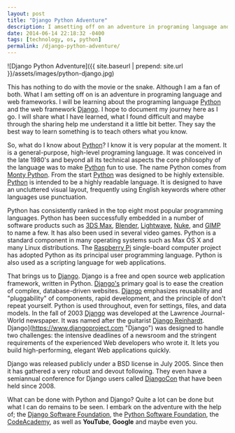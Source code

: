 ```yaml
---
layout: post
title: "Django Python Adventure"
description: I amsetting off on an adventure in programing language and web frameworks. I will be learning the programing language Python and the web framework Django.
date: 2014-06-14 22:18:32 -0400
tags: [technology, os, python]
permalink: /django-python-adventure/
---
```


![Django Python Adventure]({{ site.baseurl | prepend: site.url }}/assets/images/python-django.jpg)

This has nothing to do with the movie or the snake. Although I am a fan of both. What I am setting off on is an adventure in programing language and web frameworks. I will be learning about the programing language [Python](https://www.python.org  "Python") and the web framework [Django](https://www.djangoproject.com "Django"). I hope to document my journey here as I go. I will share what I have learned, what I found difficult and maybe through the sharing help me understand it a little bit better. They say the best way to learn something is to teach others what you know.<!--more-->

So, what do I know about [Python](https://www.python.org)? I know it is very popular at the moment. It is a general-purpose, high-level programing language. It was conceived in the late 1980's and beyond all its technical aspects the core philosophy of the language was to make [Python](https://www.python.org) fun to use. The name Python comes from [Monty Python](http://en.wikipedia.org/wiki/Monty_Python "Monty Python's Flying Circus"). From the start [Python](https://www.python.org  "Python") was designed to be highly extensible. [Python](https://www.python.org "Python") is intended to be a highly readable language. It is designed to have an uncluttered visual layout, frequently using English keywords where other languages use punctuation.

Python has consistently ranked in the top eight most popular programming languages. Python has been successfully embedded in a number of software products such as [3DS Max](http://www.autodesk.com/products/autodesk-3ds-max/overview "3DS Max"), [Blender](http://www.blender.org "Blender"), [Lightwave](https://www.lightwave3d.com "Lightwave"), [Nuke](http://www.thefoundry.co.uk/products/nuke-product-family/nuke/ "NUKE"), and [GIMP](http://www.gimp.org "GIMP") to name a few. It has also been used in several video games. Python is a standard component in many operating systems such as Max OS X and many Linux distributions. The [Raspberry Pi](http://www.raspberrypi.org "Raspberry Pi") single-board computer project has adopted Python as its principal user programming language. Python is also used as a scripting language for web applications.

That brings us to [Django](https://www.djangoproject.com "Django"). Django is a free and open source web application framework, written in Python. [Django's](https://www.djangoproject.com "Django") primary goal is to ease the creation of complex, database-driven websites. [Django](https://www.djangoproject.com "Django") emphasizes reusability and "pluggability" of components, rapid development, and the principle of don't repeat yourself. Python is used throughout, even for settings, files, and data models. In the fall of 2003 [Django](https://www.djangoproject.com "Django") was developed at the Lawrence Journal-World newspaper. It was named after the guitarist [Django Reinhardt](http://en.wikipedia.org/wiki/Django_Reinhardt). Django](https://www.djangoproject.com "Django") was designed to handle two challenges: the intensive deadlines of a newsroom and the stringent requirements of the experienced Web developers who wrote it. It lets you build high-performing, elegant Web applications quickly.

Django was released publicly under a BSD license in July 2005. Since then it has gathered a very robust and devout following. They even have a semiannual conference for Django users called [DjangoCon](http://www.djangocon.us "DjangoCon") that have been held since 2008.

What can be done with Python and Django? Quite a lot can be done but what I can do remains to be seen. I embark on the adventure with the help of; the [Django Software Foundation](https://www.djangoproject.com), the [Python Software Foundation](href="https://www.python.org), the [CodeAcademy](https://www.codecademy.com), as well as **YouTube**, **Google** and maybe even you.

